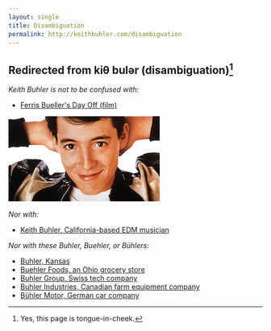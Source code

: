 ```yaml
---
layout: single
title: Disambiguation
permalink: http://keithbuhler.com/disambiguation
--- 
```


## Redirected from kiθ bulər (disambiguation)[^1]

*Keith Buhler is not to be confused with:*

* [Ferris Bueller's Day Off (film)](https://en.wikipedia.org/wiki/Ferris_Bueller%27s_Day_Off)

![Bueller](/images/bueller.jpg)

*Nor with:*

* [Keith Buhler, California-based EDM musician](https://www.facebook.com/keithbuhler)

*Nor with these Buhler, Buehler, or Bühlers:*

* [Buhler, Kansas](https://en.wikipedia.org/wiki/Buhler,_Kansas)
* [Buehler Foods, an Ohio grocery store](https://en.wikipedia.org/wiki/Buehler_Food_Markets_Inc.)
* [Buhler Group, Swiss tech company](https://en.wikipedia.org/wiki/Buhler_Group)
* [Buhler Industries, Canadian farm equipment company](https://en.wikipedia.org/wiki/Buhler_Industries)
* [Bühler Motor, German car company](https://en.wikipedia.org/wiki/B%C3%BChler_Motor) 

[^1]: Yes, this page is tongue-in-cheek.